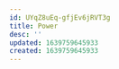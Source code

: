 ```yaml
---
id: UYqZ8uEq-gfjEv6jRVT3g
title: Power
desc: ''
updated: 1639759645933
created: 1639759645933
---
```


